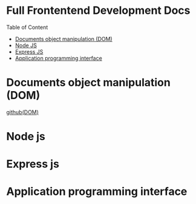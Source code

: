 # Full Frontentend Development Docs

Table of Content

- [Documents object manipulation (DOM)](#Documents-object-manipulation-(DOM))
- [Node JS](#Node-js)
- [Express JS](#Express-js)
- [Application programming interface](#Application-programming-interface)


# Documents object manipulation (DOM)

[github(DOM)](https://github.com/yogesh-hack/Frontend-Development-2023/tree/main/Document-object-model)

# Node js

# Express js

# Application programming interface
